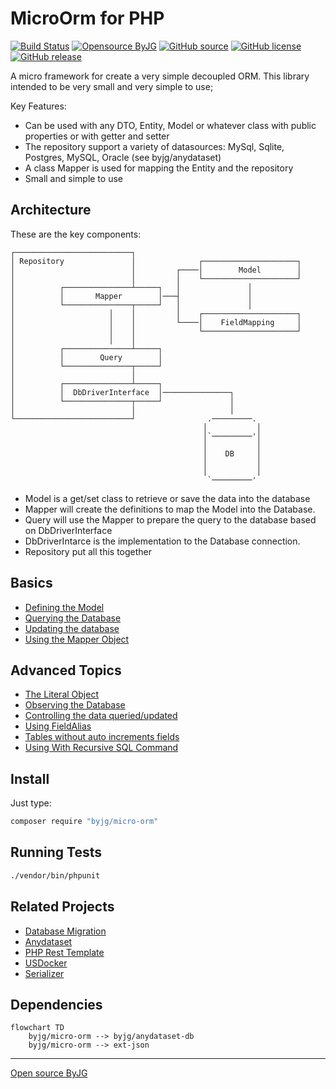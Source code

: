 # MicroOrm for PHP

[![Build Status](https://github.com/byjg/php-micro-orm/actions/workflows/phpunit.yml/badge.svg?branch=master)](https://github.com/byjg/php-micro-orm/actions/workflows/phpunit.yml)
[![Opensource ByJG](https://img.shields.io/badge/opensource-byjg-success.svg)](http://opensource.byjg.com)
[![GitHub source](https://img.shields.io/badge/Github-source-informational?logo=github)](https://github.com/byjg/php-micro-orm/)
[![GitHub license](https://img.shields.io/github/license/byjg/php-micro-orm.svg)](https://opensource.byjg.com/opensource/licensing.html)
[![GitHub release](https://img.shields.io/github/release/byjg/php-micro-orm.svg)](https://github.com/byjg/php-micro-orm/releases/)

A micro framework for create a very simple decoupled ORM.
This library intended to be very small and very simple to use;

Key Features:

* Can be used with any DTO, Entity, Model or whatever class with public properties or with getter and setter
* The repository support a variety of datasources: MySql, Sqlite, Postgres, MySQL, Oracle (see byjg/anydataset)
* A class Mapper is used for mapping the Entity and the repository
* Small and simple to use

## Architecture

These are the key components:

```text
┌──────────────────────────┐
│ Repository               │              ┌─────────────────────┐
│                          │         ┌────│        Model        │
│                          │         │    └─────────────────────┘
│          ┌───────────────┴─────┐   │               │
│          │       Mapper        │───┤               │
│          └───────────────┬─────┘   │               │
│                     │    │         │    ┌─────────────────────┐
│                     │    │         └────│    FieldMapping     │
│                     │    │              └─────────────────────┘
│                     │    │
│          ┌───────────────┴─────┐
│          │        Query        │
│          └───────────────┬─────┘
│                          │
│          ┌───────────────┴─────┐
│          │  DbDriverInterface  │───────────────┐
│          └───────────────┬─────┘               │
│                          │                     │
└──────────────────────────┘                .─────────.
                                           │           │
                                           │`─────────'│
                                           │           │
                                           │    DB     │
                                           │           │
                                           │           │
                                            `─────────'
```

* Model is a get/set class to retrieve or save the data into the database
* Mapper will create the definitions to map the Model into the Database.
* Query will use the Mapper to prepare the query to the database based on DbDriverInterface
* DbDriverIntarce is the implementation to the Database connection.
* Repository put all this together

## Basics

* [Defining the Model](getting-started-model)
* [Querying the Database](querying-the-database)
* [Updating the database](updating-the-database)
* [Using the Mapper Object](using-mapper-object)

## Advanced Topics

* [The Literal Object](the-literal-object)
* [Observing the Database](observers)
* [Controlling the data queried/updated](controlling-the-data)
* [Using FieldAlias](using-fieldalias)
* [Tables without auto increments fields](tables-without-auto-increment-fields)
* [Using With Recursive SQL Command](using-with-recursive-sql-command)


## Install

Just type:

```bash
composer require "byjg/micro-orm"
```

## Running Tests

```bash
./vendor/bin/phpunit
```

## Related Projects

* [Database Migration](https://github.com/byjg/migration)
* [Anydataset](https://github.com/byjg/anydataset)
* [PHP Rest Template](https://github.com/byjg/php-rest-template)
* [USDocker](https://github.com/usdocker/usdocker)
* [Serializer](https://github.com/byjg/serializer)

## Dependencies

```mermaid
flowchart TD
    byjg/micro-orm --> byjg/anydataset-db
    byjg/micro-orm --> ext-json
```

----
[Open source ByJG](http://opensource.byjg.com)
